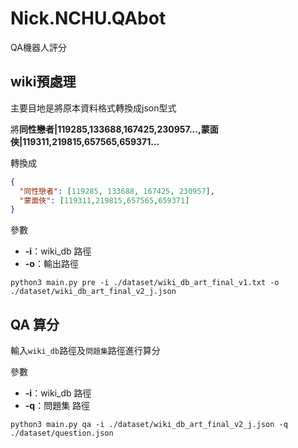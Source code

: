 # Nick.NCHU.QAbot
QA機器人評分

## wiki預處理
主要目地是將原本資料格式轉換成json型式

將**同性戀者|119285,133688,167425,230957...,蒙面俠|119311,219815,657565,659371...**

轉換成
```json
{
  "同性戀者": [119285, 133688, 167425, 230957],
  "蒙面俠": [119311,219815,657565,659371]
}
```
參數
- **-i**：wiki_db 路徑
- **-o**：輸出路徑
```
python3 main.py pre -i ./dataset/wiki_db_art_final_v1.txt -o ./dataset/wiki_db_art_final_v2_j.json
```

## QA 算分
輸入`wiki_db`路徑及`問題集`路徑進行算分

參數
- **-i**：wiki_db 路徑
- **-q**：問題集 路徑
```
python3 main.py qa -i ./dataset/wiki_db_art_final_v2_j.json -q ./dataset/question.json
```
